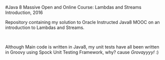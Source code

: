 #Java 8 Massive Open and Online Course: Lambdas and Streams Introduction, 2016
&nbsp;


Repository containing my solution to Oracle Instructed Java8 MOOC on an introduction to Lambdas and Streams.

&nbsp;


Although Main code is written in Java8, my unit tests have all been written in Groovy using Spock Unit Testing Framework, why? cause *Grovayyyy!* :) 

&nbsp;



